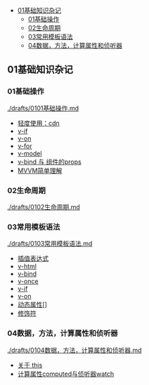
<!-- @import "[TOC]" {cmd="toc" depthFrom=1 depthTo=6 orderedList=false} -->

<!-- code_chunk_output -->

- [01基础知识杂记](#01基础知识杂记)
  - [01基础操作](#01基础操作)
  - [02生命周期](#02生命周期)
  - [03常用模板语法](#03常用模板语法)
  - [04数据，方法，计算属性和侦听器](#04数据方法计算属性和侦听器)

<!-- /code_chunk_output -->

## 01基础知识杂记
### 01基础操作
[./drafts/0101基础操作.md](./drafts/0101基础操作.md)

- [轻度使用：cdn](./drafts/0101基础操作.md#轻度使用cdn)
- [v-if](./drafts/0101基础操作.md#v-if)
- [v-on](./drafts/0101基础操作.md#v-on)
- [v-for](./drafts/0101基础操作.md#v-for)
- [v-model](./drafts/0101基础操作.md#v-model)
- [v-bind 与 组件的props](./drafts/0101基础操作.md#v-bind-与-组件的props)
- [MVVM简单理解](./drafts/0101基础操作.md#mvvm简单理解)

### 02生命周期
[./drafts/0102生命周期.md](./drafts/0102生命周期.md)

### 03常用模板语法
[./drafts/0103常用模板语法.md](./drafts/0103常用模板语法.md)

- [插值表达式](./drafts/0103常用模板语法.md#插值表达式)
- [v-html](./drafts/0103常用模板语法.md#v-html)
- [v-bind](./drafts/0103常用模板语法.md#v-bind)
- [v-once](./drafts/0103常用模板语法.md#v-once)
- [v-if](./drafts/0103常用模板语法.md#v-if)
- [v-on](./drafts/0103常用模板语法.md#v-on)
- [动态属性[]](./drafts/0103常用模板语法.md#动态属性)
- [修饰符](./drafts/0103常用模板语法.md#修饰符)

### 04数据，方法，计算属性和侦听器
[./drafts/0104数据，方法，计算属性和侦听器.md](./drafts/0104数据，方法，计算属性和侦听器.md)

- [关于 this](./drafts/0104数据，方法，计算属性和侦听器.md#关于-this)
- [计算属性computed与侦听器watch](./drafts/0104数据，方法，计算属性和侦听器.md#计算属性computed与侦听器watch)

